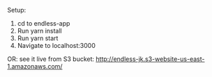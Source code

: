 Setup:
1. cd to endless-app 
2. Run yarn install
3. Run yarn start
4. Navigate to localhost:3000

OR: see it live from S3 bucket: http://endless-jk.s3-website-us-east-1.amazonaws.com/